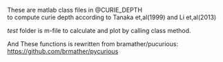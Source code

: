 These are matlab class files in @CURIE_DEPTH   
to compute curie depth according to Tanaka et,al(1999) and Li et,al(2013)  

*test* folder is m-file to calculate and plot by calling class method.

And These functions is rewritten from bramather/pucurious: https://github.com/brmather/pycurious
